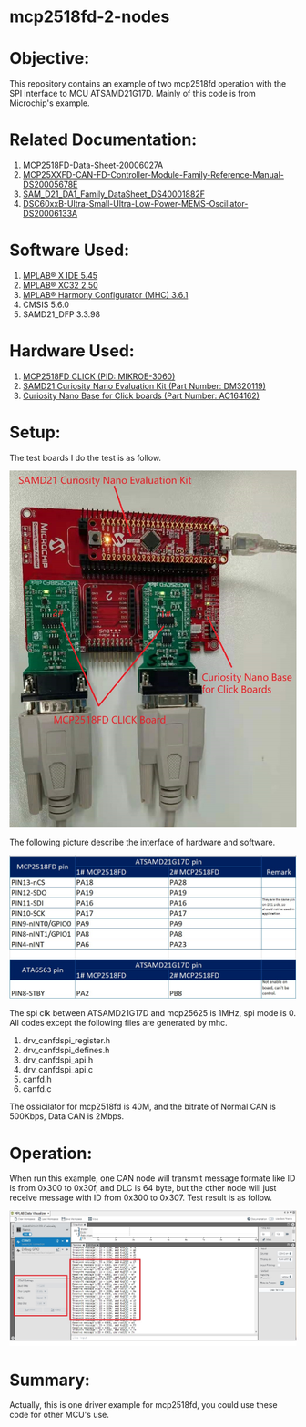 # mcp2518fd-2-nodes
Objective:
==========
This repository contains an example of two mcp2518fd operation with the SPI interface to MCU ATSAMD21G17D. Mainly of this code is from Microchip's example.

Related Documentation:
=====================
1) [MCP2518FD-Data-Sheet-20006027A](https://ww1.microchip.com/downloads/en/DeviceDoc/MCP2518FD-Data-Sheet-20006027A.pdf)
2) [MCP25XXFD-CAN-FD-Controller-Module-Family-Reference-Manual-DS20005678E](https://ww1.microchip.com/downloads/en/DeviceDoc/MCP25XXFD-CAN-FD-Controller-Module-Family-Reference-Manual-DS20005678E.pdf)
3) [SAM_D21_DA1_Family_DataSheet_DS40001882F](https://ww1.microchip.com/downloads/en/DeviceDoc/SAM_D21_DA1_Family_DataSheet_DS40001882F.pdf)
4) [DSC60xxB-Ultra-Small-Ultra-Low-Power-MEMS-Oscillator-DS20006133A](https://ww1.microchip.com/downloads/en/DeviceDoc/DSC60xxB-Ultra-Small-Ultra-Low-Power-MEMS-Oscillator-DS20006133A.pdf)

Software Used:
==============
1) [MPLAB® X IDE 5.45](microchip.com/mplab/mplab-x-ide)
2) [MPLAB® XC32 2.50](microchip.com/mplab/compilers)
3) [MPLAB® Harmony Configurator (MHC) 3.6.1](https://www.microchip.com/mplab/mplab-harmony)
4) CMSIS 5.6.0
5) SAMD21_DFP 3.3.98

Hardware Used:
=============
1) [MCP2518FD CLICK (PID: MIKROE-3060)](https://www.mikroe.com/mcp2518fd-click)
2) [SAMD21 Curiosity Nano Evaluation Kit (Part Number: DM320119)](https://www.microchip.com/DevelopmentTools/ProductDetails/PartNO/DM320119)
3) [Curiosity Nano Base for Click boards (Part Number: AC164162)](https://www.microchip.com/developmenttools/ProductDetails/AC164162)

Setup:
======
The test boards I do the test is as follow.


<!---
![image](https://github.com/ChaoA51933/mcp2518fd-2-nodes/blob/main/images/hardware.jpg) 
-->
![image](./images/hardware.jpg) 


The following picture describe the interface of hardware and software.

<!---
![image](https://github.com/ChaoA51933/mcp2518fd-2-nodes/blob/main/images/mcu_mcp2518fd_ata6563.jpg) 
-->
![image](./images/mcu_mcp2518fd_ata6563.jpg) 

The spi clk between ATSAMD21G17D and mcp25625 is 1MHz, spi mode is 0. All codes except the following files are generated by mhc.
1) drv_canfdspi_register.h
2) drv_canfdspi_defines.h
3) drv_canfdspi_api.h
4) drv_canfdspi_api.c
5) canfd.h
6) canfd.c

The ossicilator for mcp2518fd is 40M, and the bitrate of Normal CAN is 500Kbps, Data CAN is 2Mbps.



Operation:
==========
When run this example, one CAN node will transmit message formate like ID is from 0x300 to 0x30f, and DLC is 64 byte, but the other node will just receive message with ID from 0x300 to 0x307. Test result is as follow.

<!---
![image](https://github.com/ChaoA51933/mcp2518fd-2-nodes/blob/main/images/test_result.jpg) 
-->
![image](./images/test_result.jpg) 

Summary:
========
Actually, this is one driver example for mcp2518fd, you could use these code for other MCU's use.
